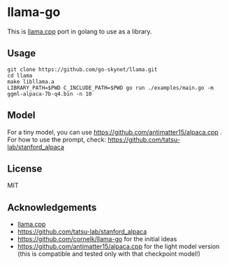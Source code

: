 # llama-go

This is [llama.cpp](https://github.com/ggerganov/llama.cpp) port in golang to use as a library.

## Usage

```
git clone https://github.com/go-skynet/llama.git
cd llama
make libllama.a
LIBRARY_PATH=$PWD C_INCLUDE_PATH=$PWD go run ./examples/main.go -m ggml-alpaca-7b-q4.bin -n 10
```

## Model

For a tiny model, you can use https://github.com/antimatter15/alpaca.cpp . For how to use the prompt, check: https://github.com/tatsu-lab/stanford_alpaca

## License

MIT

## Acknowledgements

- [llama.cpp](https://github.com/ggerganov/llama.cpp)
- https://github.com/tatsu-lab/stanford_alpaca
- https://github.com/cornelk/llama-go for the initial ideas
- https://github.com/antimatter15/alpaca.cpp for the light model version (this is compatible and tested only with that checkpoint model!)